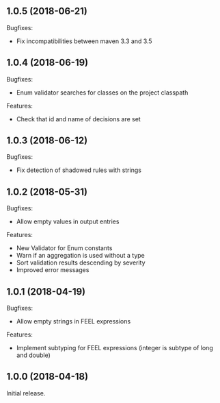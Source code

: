 ## 1.0.5 (2018-06-21)

Bugfixes:

  - Fix incompatibilities between maven 3.3 and 3.5

## 1.0.4 (2018-06-19)

Bugfixes:

  - Enum validator searches for classes on the project classpath
  
Features:

  - Check that id and name of decisions are set

## 1.0.3 (2018-06-12)

Bugfixes:

  - Fix detection of shadowed rules with strings

## 1.0.2 (2018-05-31)

Bugfixes:

  - Allow empty values in output entries

Features:

  - New Validator for Enum constants
  - Warn if an aggregation is used without a type
  - Sort validation results descending by severity
  - Improved error messages

## 1.0.1 (2018-04-19)

Bugfixes:

  - Allow empty strings in FEEL expressions
  
Features:

  - Implement subtyping for FEEL expressions (integer is subtype of long and double)

## 1.0.0 (2018-04-18)

Initial release.
